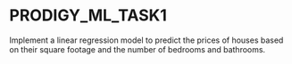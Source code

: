 # PRODIGY_ML_TASK1
  Implement a linear regression model to predict the prices of houses based on their square footage and the number of bedrooms and bathrooms.
